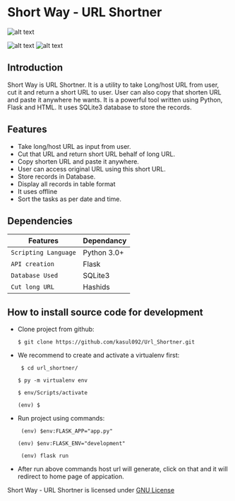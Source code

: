
# Short Way - URL Shortner


![alt text][Python] 


![alt text][logo]
![alt text][logo1]

[logo]:https://user-images.githubusercontent.com/82323267/161417596-15ec3bb7-8d0b-4c73-9067-b8cab5fa2a56.png

[logo1]:https://user-images.githubusercontent.com/82323267/161420767-eb735cef-ecca-4448-91ed-ea26b9da96d2.png




## Introduction

Short Way is URL Shortner. It is a utility to take Long/host URL from user, cut it and return a short URL to user. User can also copy that shorten URL and paste it anywhere he wants. It is a powerful tool written using Python, Flask and HTML. It uses SQLite3 database to store the records.



## Features

* Take long/host URL as input from user.
* Cut that URL and return short URL behalf of long URL.
* Copy shorten URL and paste it anywhere.
* User can access original URL using this short URL.
* Store records in Database. 
* Display all records in table format
* It uses offline 
* Sort the tasks as per date and time.


## Dependencies

| Features | Dependancy |
|---|---|
| ``Scripting Language`` | Python 3.0+
| ``API creation`` | Flask
| ``Database Used`` | SQLite3
| ``Cut long URL`` | Hashids



## How to install source code for development

* Clone project from github:



      $ git clone https://github.com/kasul092/Url_Shortner.git

* We recommend to create and activate a virtualenv first:

   

       $ cd url_shortner/

      $ py -m virtualenv env

      $ env/Scripts/activate

      (env) $

* Run project using commands:



       (env) $env:FLASK_APP="app.py"

      (env) $env:FLASK_ENV="development"

       (env) flask run

* After run above commands host url will generate, click on that and it will redirect to home page of appication.



Short Way - URL Shortner is licensed under [GNU License](https://https://github.com/kasul092/Url_Shortner/blob/main/LICENSE)





[Python]:https://img.shields.io/badge/python-3.6-blue.svg
